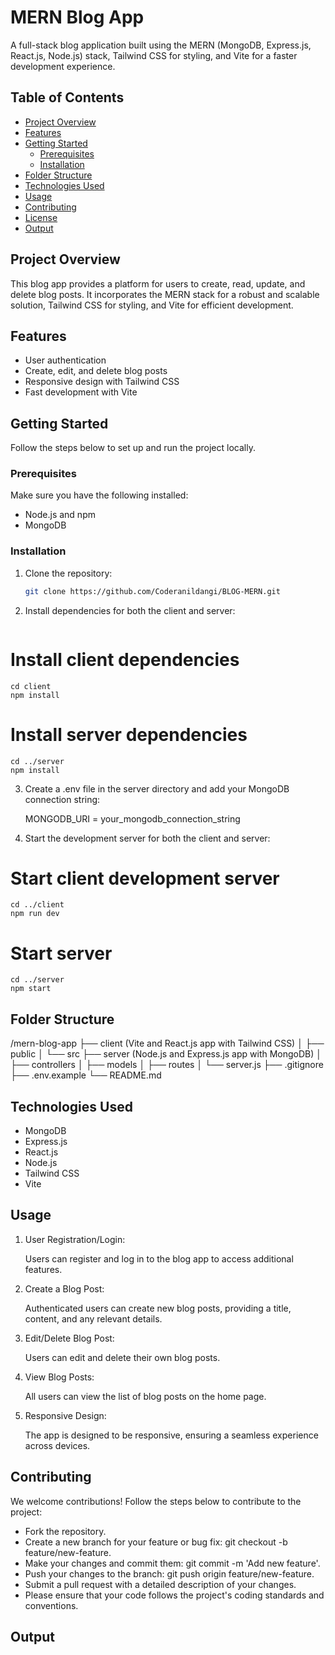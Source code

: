 # MERN Blog App

A full-stack blog application built using the MERN (MongoDB, Express.js, React.js, Node.js) stack, Tailwind CSS for styling, and Vite for a faster development experience.

## Table of Contents

- [Project Overview](#project-overview)
- [Features](#features)
- [Getting Started](#getting-started)
  - [Prerequisites](#prerequisites)
  - [Installation](#installation)
- [Folder Structure](#folder-structure)
- [Technologies Used](#technologies-used)
- [Usage](#usage)
- [Contributing](#contributing)
- [License](#license)
- [Output](#Output)

## Project Overview

This blog app provides a platform for users to create, read, update, and delete blog posts. It incorporates the MERN stack for a robust and scalable solution, Tailwind CSS for styling, and Vite for efficient development.

## Features

- User authentication
- Create, edit, and delete blog posts
- Responsive design with Tailwind CSS
- Fast development with Vite

## Getting Started

Follow the steps below to set up and run the project locally.

### Prerequisites

Make sure you have the following installed:

- Node.js and npm
- MongoDB

### Installation

1. Clone the repository:

   ```bash
   git clone https://github.com/Coderanildangi/BLOG-MERN.git

2. Install dependencies for both the client and server:

    ```bash

# Install client dependencies

    cd client
    npm install

# Install server dependencies

    cd ../server
    npm install

3. Create a .env file in the server directory and add your MongoDB connection string:

    MONGODB_URI = your_mongodb_connection_string

4. Start the development server for both the client and server:

# Start client development server

    cd ../client
    npm run dev

# Start server

    cd ../server
    npm start


## Folder Structure

/mern-blog-app
  ├── client (Vite and React.js app with Tailwind CSS)
  │   ├── public
  │   └── src
  ├── server (Node.js and Express.js app with MongoDB)
  │   ├── controllers
  │   ├── models
  │   ├── routes
  │   └── server.js
  ├── .gitignore
  ├── .env.example
  └── README.md


## Technologies Used

- MongoDB
- Express.js
- React.js
- Node.js
- Tailwind CSS
- Vite


## Usage

1. User Registration/Login:

    Users can register and log in to the blog app to access additional features.

2. Create a Blog Post:

    Authenticated users can create new blog posts, providing a title, content, and any relevant details.

3. Edit/Delete Blog Post:

    Users can edit and delete their own blog posts.

4. View Blog Posts:

    All users can view the list of blog posts on the home page.

5. Responsive Design:

    The app is designed to be responsive, ensuring a seamless experience across devices.

## Contributing

We welcome contributions! Follow the steps below to contribute to the project:

- Fork the repository.
- Create a new branch for your feature or bug fix: git checkout -b feature/new-feature.
- Make your changes and commit them: git commit -m 'Add new feature'.
- Push your changes to the branch: git push origin feature/new-feature.
- Submit a pull request with a detailed description of your changes.
- Please ensure that your code follows the project's coding standards and conventions.

## Output